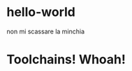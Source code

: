 # hello-world

non mi scassare la minchia
<h1>Toolchains! Whoah!</h1>
</td>
  </tr>
    </table>
      </body>
 </html>
